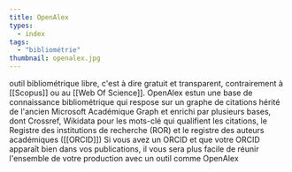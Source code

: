 ```yaml
---
title: OpenAlex
types:
  - index
tags:
  - "bibliométrie"
thumbnail: openalex.jpg
---
```


outil bibliométrique libre, c'est à dire gratuit et transparent, contrairement à [[Scopus]] ou au [[Web Of Science]]. 
OpenAlex estun une base de connaissance bibliométrique qui respose sur un graphe de citations hérité de l'ancien Microsoft Académique Graph et enrichi par plusieurs bases, dont Crossref, Wikidata pour les mots-clé qui qualifient les citations, le Registre des institutions de recherche (ROR) et le registre des auteurs académiques ([[ORCID]])
Si vous avez un ORCID et que votre ORCID apparaît bien dans vos publications, il vous sera plus facile de réunir l'ensemble de votre production avec un outil comme OpenAlex